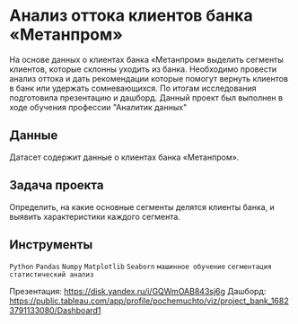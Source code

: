 #  Анализ оттока клиентов банка «Метанпром»

На основе данных о клиентах банка «Метанпром» выделить сегменты клиентов, которые склонны уходить из банка. Необходимо провести анализ оттока и дать рекомендации которые помогут вернуть клиентов в банк или удержать сомневающихся. По итогам исследования подготовила презентацию и дашборд.
Данный проект был выполнен в ходе обучения профессии "Аналитик данных"

## Данные

Датасет содержит данные о клиентах банка «Метанпром». 

##  Задача проекта

Определить, на какие основные сегменты делятся клиенты банка, и выявить характеристики каждого сегмента.

##  Инструменты

`Python` `Pandas` `Numpy` `Matplotlib` `Seaborn` `машинное обучение` `сегментация` `статистический анализ`

Презентация: https://disk.yandex.ru/i/GQWmOAB843sj6g
Дашборд: https://public.tableau.com/app/profile/pochemuchto/viz/project_bank_16823791133080/Dashboard1
